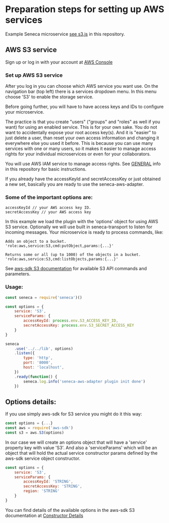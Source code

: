 # Preparation steps for setting up AWS services

Example Seneca microservice [see s3.js](https://github.com/bersilius/seneca-aws-adapter/examples/S3/s3.js) in this repository.

## AWS S3 service

Sign up or log in with your account at [AWS Console](https://console.aws.amazon.com)

### Set up AWS S3 service

After you log in you can choose which AWS service you want use. On the navigation bar (top left) there is a services dropdown menu. In this menu choose 'S3' to enable the storage service.

Before going further, you will have to have access keys and IDs to configure your microservice.

The practice is that you create "users" ("groups" and "roles" as well if you want) for using an enabled service. This is for your own sake. You do not want to accidentally expose your root access key(s). And it is "easier" to just delete a user, than reset your own access information and changing it everywhere else you used it before. This is because you can use many services with one or many users, so it makes it easier to manage access rights for your individual microservices or even for your collaborators. 

You will use AWS IAM service to manage access rights. See [GENERAL](https://github.com/bersilius/seneca-aws-adapter/blob/master/examples/GENERAL.md) info in this repository for basic instructions.

If you already have the accessKeyId and secretAccessKey or just obtained a new set, basically you are ready to use the seneca-aws-adapter.

### Some of the important options are:

```
accessKeyId // your AWS access key ID.
secretAccessKey // your AWS access key
```

In this example we load the plugin with the 'options' object for using AWS S3 service. Optionally we will use built in seneca-transport to listen for incoming messages. Your microservice is ready to process commands, like:

```
Adds an object to a bucket.
'role:aws,service:S3,cmd:putObject,params:{...}'

Returns some or all (up to 1000) of the objects in a bucket.
'role:aws,service:S3,cmd:listObjects,params:{...}'
```

See [aws-sdk S3 documentation](http://docs.aws.amazon.com/AWSJavaScriptSDK/latest/AWS/S3.html) for available S3 API commands and parameters.

### Usage:

```javascript
const seneca = require('seneca')()

const options = {
    service: 'S3',
    serviceParams: {
        accessKeyId: process.env.S3_ACCESS_KEY_ID,
        secretAccessKey: process.env.S3_SECRET_ACCESS_KEY
    }
}

seneca
    .use('../../lib', options)
    .listen({
        type: 'http',
        port: '8000',
        host: 'localhost',
    })
    .ready(function() {
        seneca.log.info('seneca-aws-adapter plugin init done')
    })
```

## Options details:

If you use simply aws-sdk for S3 service you might do it this way:

```javascript
const options = {...}
const aws = require('aws-sdk')
const s3 = aws.S3(options)
```

In our case we will create an options object that will have a 'service' property key with value 'S3'. And also a 'serviceParams' which will be an object that will hold the actual service constructor params defined by the aws-sdk service object constructor.

```javascript
const options = {
    service: 'S3',
    serviceParams: {
        accessKeyId: 'STRING',
        secretAccessKey: 'STRING',
        region: 'STRING'
    }
}
```

You can find details of the available options in the aws-sdk S3 documentation at [Constructor Details](http://docs.aws.amazon.com/AWSJavaScriptSDK/latest/AWS/S3.html#constructor-property)

